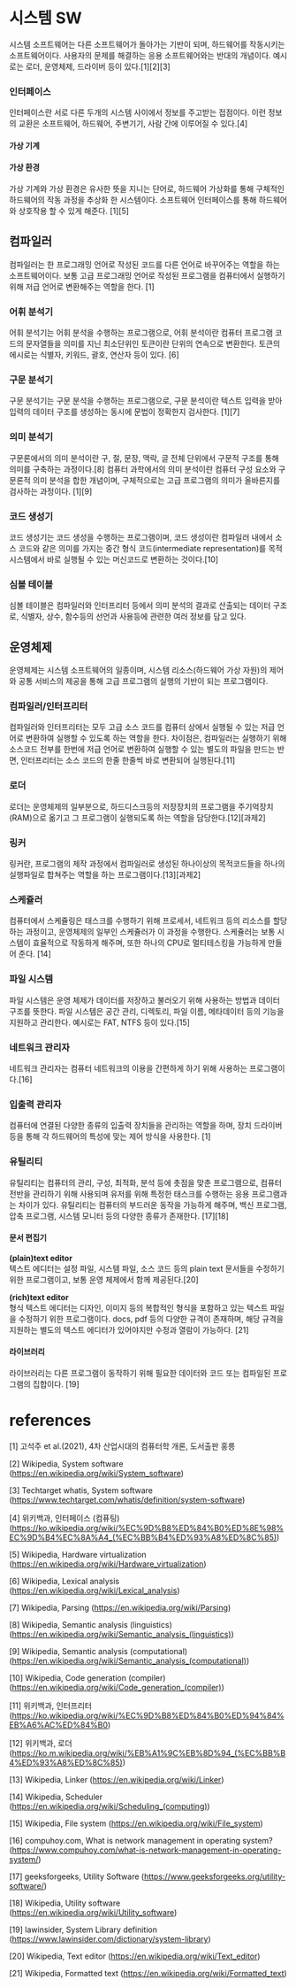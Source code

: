 # 시스템 SW
시스템 소프트웨어는 다른 소프트웨어가 돌아가는 기반이 되며, 하드웨어를 작동시키는 소프트웨어이다. 사용자의 문제를 해결하는 응용 소프트웨어와는 반대의 개념이다. 예시로는 로더, 운영체제, 드라이버 등이 있다.[1][2][3]

### 인터페이스
인터페이스란 서로 다른 두개의 시스템 사이에서 정보를 주고받는 접점이다.
이런 정보의 교환은 소프트웨어, 하드웨어, 주변기기, 사람 간에 이루어질 수 있다.[4]

#### 가상 기계
#### 가상 환경
가상 기계와 가상 환경은 유사한 뜻을 지니는 단어로, 하드웨어 가상화를 통해 구체적인 하드웨어의 작동 과정을 추상화 한 시스템이다. 소프트웨어 인터페이스를 통해 하드웨어와 상호작용 할 수 있게 해준다. [1][5]

## 컴파일러
컴파일러는 한 프로그래밍 언어로 작성된 코드를 다른 언어로 바꾸어주는 역할을 하는 소프트웨어이다.
보통 고급 프로그래밍 언어로 작성된 프로그램을 컴퓨터에서 실행하기 위해 저급 언어로 변환해주는 역할을 한다. [1]

### 어휘 분석기
어휘 분석기는 어휘 분석을 수행하는 프로그램으로, 어휘 분석이란 컴퓨터 프로그램 코드의 문자열들을 의미를 지닌 최소단위인 토큰이란 단위의 연속으로 변환한다.
토큰의 에시로는 식별자, 키워드, 괄호, 연산자 등이 있다. [6]

### 구문 분석기
구문 분석기는 구문 분석을 수행하는 프로그램으로, 구문 분석이란 텍스트 입력을 받아 입력의 데이터 구조를 생성하는 동시에 문법이 정확한지 검사한다. [1][7]

### 의미 분석기
구문론에서의 의미 분석이란 구, 절, 문장, 맥락, 글 전체 단위에서 구문적 구조를 통해 의미를 구축하는 과정이다.[8]
컴퓨터 과학에서의 의미 분석이란 컴퓨터 구성 요소와 구문론적 의미 분석을 합한 개념이며, 구체적으로는 고급 프로그램의 의미가 올바른지를 검사하는 과정이다. [1][9]

### 코드 생성기
코드 생성기는 코드 생성을 수행하는 프로그램이며, 코드 생성이란 컴파일러 내에서 소스 코드와 같은 의미를 가지는 중간 형식 코드(intermediate representation)를 목적 시스템에서 바로 실행될 수 있는 머신코드로 변환하는 것이다.[10]

### 심볼 테이블
심볼 테이블은 컴파일러와 인터프리터 등에서 의미 분석의 결과로 산출되는 데이터 구조로, 식별자, 상수, 함수등의 선언과 사용등에 관련한 여러 정보를 담고 있다.

## 운영체제
운영체제는 시스템 소프트웨어의 일종이며, 시스템 리소스(하드웨어 가상 자원)의 제어와 공통 서비스의 제공을 통해 고급 프로그램의 실행의 기반이 되는 프로그램이다.

### 컴파일러/인터프리터
컴파일러와 인터프리터는 모두 고급 소스 코드를 컴퓨터 상에서 실행될 수 있는 저급 언어로 변환하여 실행할 수 있도록 하는 역할을 한다.
차이점은, 컴파일러는 실행하기 위해 소스코드 전부를 한번에 저급 언어로 변환하여 실행할 수 있는 별도의 파일을 만드는 반면, 인터프리터는 소스 코드의 한줄 한줄씩 바로 변환되어 실행된다.[11]

### 로더
로더는 운영체제의 일부분으로, 하드디스크등의 저장장치의 프로그램을 주기억장치(RAM)으로 옮기고 그 프로그램이 실행되도록 하는 역할을 담당한다.[12][과제2]

### 링커
링커란, 프로그램의 제작 과정에서 컴파일러로 생성된 하나이상의 목적코드들을 하나의 실행파일로 합쳐주는 역할을 하는 프로그램이다.[13][과제2]

### 스케쥴러
컴퓨터에서 스케쥴링은 태스크를 수행하기 위해 프로세서, 네트워크 등의 리소스를 할당하는 과정이고, 운영체제의 일부인 스케쥴러가 이 과정을 수행한다.
스케쥴러는 보통 시스템이 효율적으로 작동하게 해주며, 또한 하나의 CPU로 멀티테스킹을 가능하게 만들어 준다. [14]

### 파일 시스템
파일 시스템은 운영 체제가 데이터를 저장하고 불러오기 위해 사용하는 방법과 데이터 구조를 뜻한다. 파일 시스템은 공간 관리, 디렉토리, 파일 이름, 메타데이터 등의 기능을 지원하고 관리한다.
예시로는 FAT, NTFS 등이 있다.[15]

### 네트워크 관리자
네트워크 관리자는 컴퓨터 네트워크의 이용을 간편하게 하기 위해 사용하는 프로그램이다.[16]

### 입출력 관리자
컴퓨터에 연결된 다양한 종류의 입출력 장치들을 관리하는 역할을 하며, 장치 드라이버 등을 통해 각 하드웨어의 특성에 맞는 제어 방식을 사용한다. [1]

### 유틸리티
유틸리티는 컴퓨터의 관리, 구성, 최적화, 분석 등에 촛점을 맞춘 프로그램으로, 컴퓨터 전반을 관리하기 위해 사용되며 유저를 위해 특정한 태스크를 수행하는 응용 프로그램과는 차이가 있다.
유틸리티는 컴퓨터의 부드러운 동작을 가능하게 해주며, 백신 프로그램, 압축 프로그램, 시스템 모니터 등의 다양한 종류가 존재한다. [17][18]

#### 문서 편집기
**(plain)text editor**</br>
텍스트 에디터는 설정 파일, 시스템 파일, 소스 코드 등의 plain text 문서들을 수정하기 위한 프로그램이고, 보통 운영 체제에서 함께 제공된다.[20]

**(rich)text editor**</br>
형식 텍스트 에디터는 디자인, 이미지 등의 복합적인 형식을 포함하고 있는 텍스트 파일을 수정하기 위한 프로그램이다.
docs, pdf 등의 다양한 규격이 존재하며, 해당 규격을 지원하는 별도의 텍스트 에디터가 있어야지만 수정과 열람이 가능하다. [21]

#### 라이브러리
라이브러리는 다른 프로그램이 동작하기 위해 필요한 데이터와 코드 또는 컴파일된 프로그램의 집합이다. [19]

# references
[1] 고석주 et al.(2021), 4차 산업시대의 컴퓨터학 개론, 도서출판 홍릉

[2] Wikipedia, System software
(https://en.wikipedia.org/wiki/System_software)

[3] Techtarget whatis, System software
(https://www.techtarget.com/whatis/definition/system-software)

[4] 위키백과, 인터페이스 (컴퓨팅)
(https://ko.wikipedia.org/wiki/%EC%9D%B8%ED%84%B0%ED%8E%98%EC%9D%B4%EC%8A%A4_(%EC%BB%B4%ED%93%A8%ED%8C%85))

[5] Wikipedia, Hardware virtualization
(https://en.wikipedia.org/wiki/Hardware_virtualization)

[6] Wikipedia, Lexical analysis
(https://en.wikipedia.org/wiki/Lexical_analysis)

[7] Wikipedia, Parsing
(https://en.wikipedia.org/wiki/Parsing)

[8] Wikipedia, Semantic analysis (linguistics)
(https://en.wikipedia.org/wiki/Semantic_analysis_(linguistics))

[9] Wikipedia, Semantic analysis (computational)
(https://en.wikipedia.org/wiki/Semantic_analysis_(computational))

[10] Wikipedia, Code generation (compiler)
(https://en.wikipedia.org/wiki/Code_generation_(compiler))

[11] 위키백과, 인터프리터
(https://ko.wikipedia.org/wiki/%EC%9D%B8%ED%84%B0%ED%94%84%EB%A6%AC%ED%84%B0)

[12] 위키백과, 로더 (https://ko.m.wikipedia.org/wiki/%EB%A1%9C%EB%8D%94_(%EC%BB%B4%ED%93%A8%ED%8C%85))

[13] Wikipedia, Linker 
(https://en.wikipedia.org/wiki/Linker)

[14] Wikipedia, Scheduler
(https://en.wikipedia.org/wiki/Scheduling_(computing))

[15] Wikipedia, File system
(https://en.wikipedia.org/wiki/File_system)

[16] compuhoy.com, What is network management in operating system?
(https://www.compuhoy.com/what-is-network-management-in-operating-system/)

[17] geeksforgeeks, Utility Software
(https://www.geeksforgeeks.org/utility-software/)

[18] Wikipedia, Utility software
(https://en.wikipedia.org/wiki/Utility_software)

[19] lawinsider, System Library definition
(https://www.lawinsider.com/dictionary/system-library)

[20] Wikipedia, Text editor
(https://en.wikipedia.org/wiki/Text_editor)

[21] Wikipedia, Formatted text
(https://en.wikipedia.org/wiki/Formatted_text)